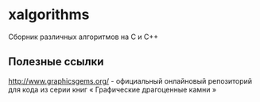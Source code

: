 # xalgorithms
Сборник различных алгоритмов на C и C++

## Полезные ссылки
http://www.graphicsgems.org/ - официальный онлайновый репозиторий для кода из серии книг « Графические драгоценные камни »
